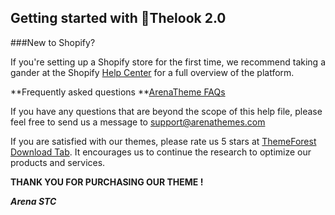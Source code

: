 ## Getting started with Thelook 2.0

###New to Shopify?


If you're setting up a Shopify store for the first time, we recommend taking a gander at the Shopify [Help Center](https://help.shopify.com/) for a full overview of the platform.  

**Frequently asked questions **[ArenaTheme FAQs](https://arenathemes.freshdesk.com/solution/folders/6000229740)

If you have any questions that are beyond the scope of this help file, please feel free to send us a message to <a href="mailto:support@arenathemes.com">support@arenathemes.com</a>

If you are satisfied with our themes, please rate us 5 stars at [ThemeForest Download Tab](https://themeforest.net/downloads). It encourages us to continue the research to optimize our products and services.



**THANK YOU FOR PURCHASING OUR THEME !**


**_Arena STC_**

